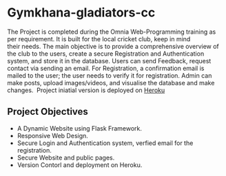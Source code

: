# Gymkhana-gladiators-cc
The Project is completed during the Omnia Web-Programming training as per requirement. It is built for the local cricket club, keep in mind their needs. The main objective is to provide a comprehensive overview of the club to the users, create a secure Registration and Authentication system, and store it in the database. Users can send Feedback, request contact via sending an email. For Registration, a confirmation email is mailed to the user; the user needs to verify it for registration. Admin can make posts, upload images/videos, and visualise the database and make changes. 
Project iniatial version is deployed on [Heroku](https://helsinki-gymkhana-cc.herokuapp.com/about)
## Project Objectives
- A Dynamic Website using Flask Framework.
- Responsive Web Design.
- Secure Login and Authentication system, verfied email for the registration.
- Secure Website and public pages.
- Version Contorl and deployment on Heroku.

